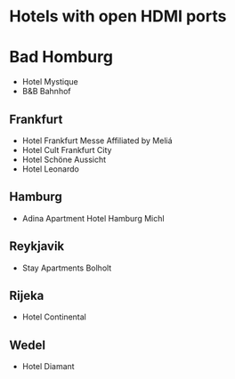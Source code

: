# Hotels with open HDMI ports

# Bad Homburg
* Hotel Mystique
* B&B Bahnhof

## Frankfurt
* Hotel Frankfurt Messe Affiliated by Meliá
* Hotel Cult Frankfurt City
* Hotel Schöne Aussicht
* Hotel Leonardo

## Hamburg
* Adina Apartment Hotel Hamburg Michl

## Reykjavik
* Stay Apartments Bolholt

## Rijeka
* Hotel Continental

## Wedel
* Hotel Diamant

